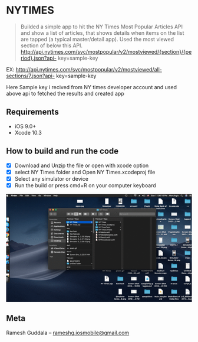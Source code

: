 # NYTIMES

> Builded a simple app to hit the NY Times Most Popular Articles API and show a list of articles, that shows details when items
on the list are tapped (a typical master/detail app). 
Used the most viewed section of below this API. 
http://api.nytimes.com/svc/mostpopular/v2/mostviewed/{section}/{period}.json?api- key=sample-key 

EX: http://api.nytimes.com/svc/mostpopular/v2/mostviewed/all-sections/7.json?api- key=sample-key 

Here Sample key i recived from NY times developer account and used above api to fetched the results and created app 

## Requirements

- iOS 9.0+
- Xcode 10.3



## How to build and run the code

- [x] Download and Unzip the file or open with xcode option
- [x] select NY Times folder and Open NY Times.xcodeproj file
- [x] Select any simulator or device 
- [x] Run the build or press cmd+R on your computer keyboard 

![](header.gif)

## Meta

Ramesh Guddala  – rameshg.iosmobile@gmail.com
